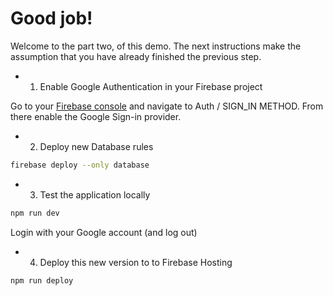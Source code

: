 # Good job!

Welcome to the part two, of this demo.
The next instructions make the assumption that you have already finished the
previous step.

* 1. Enable Google Authentication in your Firebase project

Go to your [Firebase console](https://console.firebase.google.com) and navigate to
Auth / SIGN_IN METHOD. From there enable the Google Sign-in provider.

* 2. Deploy new Database rules

```sh
firebase deploy --only database
```

* 3. Test the application locally

```sh
npm run dev
```

Login with your Google account (and log out)

* 4. Deploy this new version to to Firebase Hosting

```sh
npm run deploy
```
